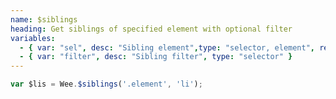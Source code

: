 ```yaml
---
name: $siblings
heading: Get siblings of specified element with optional filter
variables:
  - { var: "sel", desc: "Sibling element",type: "selector, element", req: true }
  - { var: "filter", desc: "Sibling filter", type: "selector" }
---
```


```javascript
var $lis = Wee.$siblings('.element', 'li');
```